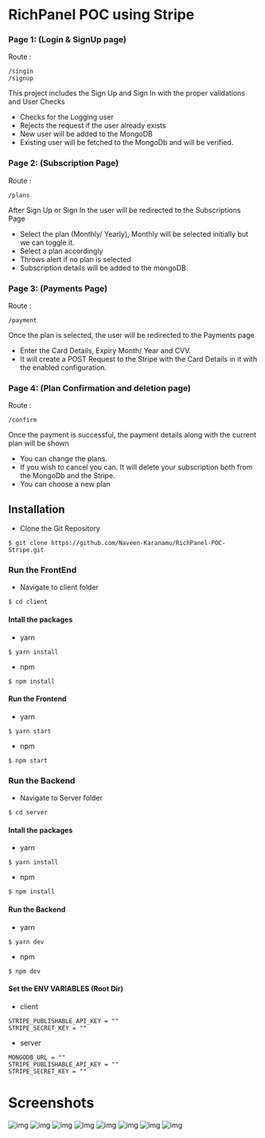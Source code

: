 # RichPanel POC using Stripe

### Page 1: (Login & SignUp page)

Route :

```
/singin
/signup
```

This project includes the Sign Up and Sign In with the proper validations and User Checks

- Checks for the Logging user
- Rejects the request if the user already exists
- New user will be added to the MongoDB
- Existing user will be fetched to the MongoDb and will be verified.

### Page 2: (Subscription Page)

Route :

```
/plans
```

After Sign Up or Sign In the user will be redirected to the Subscriptions Page

- Select the plan (Monthly/ Yearly), Monthly will be selected initially but we can toggle it.
- Select a plan accordingly
- Throws alert if no plan is selected
- Subscription details will be added to the mongoDB.

### Page 3: (Payments Page)

Route :

```
/payment
```

Once the plan is selected, the user will be redirected to the Payments page

- Enter the Card Details, Expiry Month/ Year and CVV.
- It will create a POST Request to the Stripe with the Card Details in it with the enabled configuration.

### Page 4: (Plan Confirmation and deletion page)

Route :

```
/confirm
```

Once the payment is successful, the payment details along with the current plan will be shown

- You can change the plans.
- If you wish to cancel you can. It will delete your subscription both from the MongoDb and the Stripe.
- You can choose a new plan

## Installation

- Clone the Git Repository

```
$ git clone https://github.com/Naveen-Karanamu/RichPanel-POC-Stripe.git
```

### Run the FrontEnd

- Navigate to client folder

```
$ cd client
```

#### Intall the packages
- yarn 
```
$ yarn install
```
- npm 
```
$ npm install
```

#### Run the Frontend
- yarn 
```
$ yarn start
```
- npm 
```
$ npm start
```

### Run the Backend

- Navigate to Server folder

```
$ cd server
```

#### Intall the packages
- yarn 
```
$ yarn install
```
- npm 
```
$ npm install
```

#### Run the Backend
- yarn 
```
$ yarn dev
```
- npm 
```
$ npm dev
```

#### Set the ENV VARIABLES (Root Dir)

- client

```
STRIPE_PUBLISHABLE_API_KEY = ""
STRIPE_SECRET_KEY = ""
```

- server

```
MONGODB_URL = ""
STRIPE_PUBLISHABLE_API_KEY = ""
STRIPE_SECRET_KEY = ""
```
# Screenshots
![img](Asserts\signup.png)
![img](Asserts\login.png)
![img](Asserts\plans.png)
![img](Asserts\payment.png)
![img](Asserts\confirm.png)
![img](Asserts\cancel.png)
![img](Asserts\stripe.png)
![img](Asserts\mongo.png)